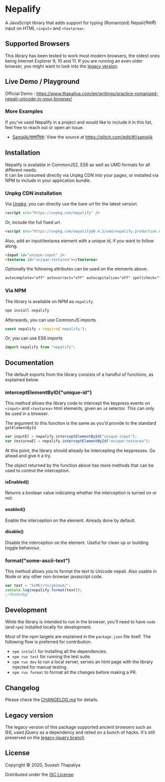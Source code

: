 # Nepalify

A JavaScript library that adds support for typing (Romanized) Nepali(नेपाली) input on HTML `<input>` and `<textarea>`.

## Supported Browsers

This library has been tested to work most modern browsers, the oldest ones being Internet Explorer 9, 10 and 11. If you are running an even older browser, you might want to look into the [legacy version](#legacy-version).

## Live Demo / Playground

Official Demo : https://www.thapaliya.com/en/writings/practice-romanized-nepali-unicode-in-your-browser/

### More Examples

If you've used Nepalify in a project and would like to include it in this list, feel free to reach out or open an issue.

- [Samajik/सामाजिक](http://samajik.glitch.me/): View the source at https://glitch.com/edit/#!/samajik


## Installation

Nepalify is available in CommonJS2, ES6 as well as UMD formats for all different needs.  
It can be consumed directly via Unpkg CDN into your pages, or installed via NPM to include in your application bundle.

### Unpkg CDN installation

Via [Unpkg](https://unpkg.com/), you can directly use the bare url for the latest version.

```html
<script src="https://unpkg.com/nepalify" />
```

Or, include the full fixed url.

```html
<script src="https://unpkg.com/nepalify@0.4.2/umd/nepalify.production.min.js" />
```

Also, add an input/textarea element with a unique id, if you want to follow along.

```html
<input id="unique-input" />
<textarea id="unique-textarea"></textarea>
```

Optionally the following attributes can be used on the elements above.

```html
autocomplete="off" autocorrect="off" autocapitalize="off" spellcheck="false"
```

### Via NPM

The library is available on NPM as `nepalify`.

```bash
npm install nepalify
```
Afterwards, you can use CommonJS imports
```javascript
const nepalify = require('nepalify');
```

Or, you can use ES6 imports
```javascript
import nepalify from "nepalify";
```

## Documentation

The default exports from the library consists of a handful of functions, as explained below.

### interceptElementByID("unique-id")

This method allows the library code to intercept the keypress events on `<input>` and `<textarea>` html elements, given an `id` selector. This can only be used in a browser.

The argument to this function is the same as you'd provide to the standard `getElementById`

```javascript
var inputEl = nepalify.interceptElementById("unique-input");
var textareaEl = nepalify.interceptElementById("unique-textarea");
```

At this point, the library should already be intercepting the keypresses. Go ahead and give it a try.

The object returned by the function above has more methods that can be used to control the interception.

#### isEnabled()

Returns a boolean value indicating whether the interception is turned on or not.

#### enabled()

Enable the interception on the element. Already done by default.


#### disable()

Disable the interception on the element. Useful for clean up or building toggle behaviour.


### format("some-ascii-text")

This method allows you to format the text to Unicode nepali. Also usable in Node or any other non-browser javascript code.

```javascript
var text = "kiMkr/tv/ybimuX/";
console.log(nepalify.format(text));
//किंकर्तव्यबिमुढ्
```

## Development

While the library is intended to run in the browser, you'll need to have `node` (and `npm`) installed locally for development.

Most of the npm targets are explained in the `package.json` file itself. The following flow is preferred for contribution.

- `npm install` for installing all the dependencies.
- `npm run test` for running the test suite.
- `npm run dev` to run a local server, serves an html page with the library injected for manual testing.
- `npm run format` to format all the changes before making a PR.

## Changelog

Please check the [CHANGELOG.md](https://github.com/suvash/nepalify/blob/main/CHANGELOG.md) for details.


## Legacy version

The legacy version of this package supported ancient browsers such as IE6, used jQuery as a dependency and relied on a bunch of hacks. It's still preserved on the [legacy-jquery branch](https://github.com/suvash/nepalify/tree/legacy-jquery)

## License

Copyright © 2020, Suvash Thapaliya

Distributed under the [ISC License](https://github.com/suvash/nepalify/blob/main/LICENSE).
